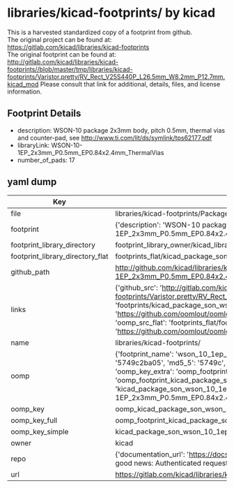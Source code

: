 # libraries/kicad-footprints/ by kicad  
This is a harvested standardized copy of a footprint from github.  
The original project can be found at:  
https://gitlab.com/kicad/libraries/kicad-footprints  
The original footprint can be found at:
http://gitlab.com/kicad/libraries/kicad-footprints//blob/master/tmp/libraries/kicad-footprints/Varistor.pretty/RV_Rect_V25S440P_L26.5mm_W8.2mm_P12.7mm.kicad_mod
Please consult that link for additional, details, files, and license information.  
## Footprint Details
* description: WSON-10 package 2x3mm body, pitch 0.5mm, thermal vias and counter-pad, see http://www.ti.com/lit/ds/symlink/tps62177.pdf  
* libraryLink: WSON-10-1EP_2x3mm_P0.5mm_EP0.84x2.4mm_ThermalVias  
* number_of_pads: 17  
## yaml dump  
| Key | Value |  
| --- | --- |  
| file | libraries/kicad-footprints/Package_SON.pretty/WSON-10-1EP_2x3mm_P0.5mm_EP0.84x2.4mm_ThermalVias.kicad_mod |  
| footprint | {'description': 'WSON-10 package 2x3mm body, pitch 0.5mm, thermal vias and counter-pad, see http://www.ti.com/lit/ds/symlink/tps62177.pdf', 'libraryLink': 'WSON-10-1EP_2x3mm_P0.5mm_EP0.84x2.4mm_ThermalVias', 'number_of_pads': 17} |  
| footprint_library_directory | footprint_library_owner/kicad_libraries/kicad-footprints/ |  
| footprint_library_directory_flat | footprints_flat/kicad_package_son_wson_10_1ep_2x3mm_p0_5mm_ep0_84x2_4mm_thermalvias/working |  
| github_path | http://github.com/kicad/libraries/kicad-footprints//blob/master/tmp/libraries/kicad-footprints/Package_SON.pretty/WSON-10-1EP_2x3mm_P0.5mm_EP0.84x2.4mm_ThermalVias.kicad_mod |  
| links | {'github_src': 'http://gitlab.com/kicad/libraries/kicad-footprints//blob/master/tmp/libraries/kicad-footprints/Varistor.pretty/RV_Rect_V25S440P_L26.5mm_W8.2mm_P12.7mm.kicad_mod', 'github_src_repo': 'https://gitlab.com/kicad/libraries/kicad-footprints', 'oomp_bot': 'footprints/kicad_package_son_wson_10_1ep_2x3mm_p0_5mm_ep0_84x2_4mm_thermalvias/working', 'oomp_bot_github': 'https://github.com/oomlout/oomlout_oomp_footprint_bot/tree/main/footprints/kicad_package_son_wson_10_1ep_2x3mm_p0_5mm_ep0_84x2_4mm_thermalvias/working', 'oomp_src_flat': 'footprints_flat/footprints_flat/kicad_package_son_wson_10_1ep_2x3mm_p0_5mm_ep0_84x2_4mm_thermalvias/working', 'oomp_src_flat_github': 'https://github.com/oomlout/oomlout_oomp_footprint_src/tree/main/footprints_flat/kicad_package_son_wson_10_1ep_2x3mm_p0_5mm_ep0_84x2_4mm_thermalvias/working'} |  
| name | libraries/kicad-footprints/ |  
| oomp | {'footprint_name': 'wson_10_1ep_2x3mm_p0_5mm_ep0_84x2_4mm_thermalvias', 'library_name': 'package_son', 'md5': '5749c2ba0507c8f4982a85fb51e887b9', 'md5_10': '5749c2ba05', 'md5_5': '5749c', 'md5_6': '5749c2', 'oomp_key': 'oomp_kicad_package_son_wson_10_1ep_2x3mm_p0_5mm_ep0_84x2_4mm_thermalvias', 'oomp_key_extra': 'oomp_footprint_kicad_package_son_wson_10_1ep_2x3mm_p0_5mm_ep0_84x2_4mm_thermalvias', 'oomp_key_full': 'oomp_footprint_kicad_package_son_wson_10_1ep_2x3mm_p0_5mm_ep0_84x2_4mm_thermalvias_5749c2', 'oomp_key_simple': 'kicad_package_son_wson_10_1ep_2x3mm_p0_5mm_ep0_84x2_4mm_thermalvias', 'original_filename': 'libraries/kicad-footprints/Package_SON.pretty/WSON-10-1EP_2x3mm_P0.5mm_EP0.84x2.4mm_ThermalVias.kicad_mod', 'owner_name': 'kicad'} |  
| oomp_key | oomp_kicad_package_son_wson_10_1ep_2x3mm_p0_5mm_ep0_84x2_4mm_thermalvias |  
| oomp_key_full | oomp_footprint_kicad_package_son_wson_10_1ep_2x3mm_p0_5mm_ep0_84x2_4mm_thermalvias |  
| oomp_key_simple | kicad_package_son_wson_10_1ep_2x3mm_p0_5mm_ep0_84x2_4mm_thermalvias |  
| owner | kicad |  
| repo | {'documentation_url': 'https://docs.github.com/rest/overview/resources-in-the-rest-api#rate-limiting', 'message': "API rate limit exceeded for 84.66.173.59. (But here's the good news: Authenticated requests get a higher rate limit. Check out the documentation for more details.)"} |  
| url | https://gitlab.com/kicad/libraries/kicad-footprints |  

